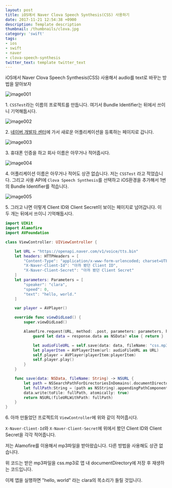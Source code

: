 ```yaml
---
layout: post
title: iOS에서 Naver Clova Speech Synthesis(CSS) 사용하기
date: 2017-11-21 12:54:38 +0900
description: Template description
thumbnail: /thumbnails/clova.jpg
category: 'swift'
tags:
- ios
- swift
- naver
- clova-speech-synthesis
twitter_text: template twitter_text
---
```


iOS에서 Naver Clova Speech Synthesis(CSS) 사용해서 audio를 text로 바꾸는 방법을 알아보자

<!-- more -->

![image001](001.jpg)

1\. `CSSTest`라는 이름의 프로젝트를 만듭니다. 여기서 Bundle Identifier는 뒤에서 쓰이니 기억해둡시다.

![image002](002.jpg)

2\. [네이버 개발자 센터](https://developers.naver.com/main/)에 가서 새로운 어플리케이션을 등록하는 페이지로 갑니다.

![image003](003.jpg)

3\. 휴대폰 인증을 하고 회사 이름은 아무거나 적어줍시다.

![image004](004.jpg)

4\. 어플리케이션 이름은 아무거나 적어도 상관 없습니다. 저는 `CSSTest` 라고 적었습니다. 그리고 사용 API에 `Clova Speech Synthesis`를 선택하고 iOS환경을 추가해서 1번의 Bundle Identifier를 적습니다.

![image005](005.jpg)

5\. 그러고 나면 이렇게 Client ID와 Client Secret이 보이는 페이지로 넘어갑니다. 이 두 개는 뒤에서 쓰이니 기억해둡시다.

```swift
import UIKit
import Alamofire
import AVFoundation

class ViewController: UIViewController {

    let URL = "https://openapi.naver.com/v1/voice/tts.bin"
    let headers: HTTPHeaders = [
        "Content-Type": "application/x-www-form-urlencoded; charset=UTF-8",
        "X-Naver-Client-Id": "아까 봤던 Client ID",
        "X-Naver-Client-Secret": "아까 봤던 Client Secret"
    ]
    let parameters: Parameters = [
        "speaker": "clara",
        "speed": 0,
        "text": "hello, world."
    ]

    var player = AVPlayer()

    override func viewDidLoad() {
        super.viewDidLoad()

        Alamofire.request(URL, method: .post, parameters: parameters, headers: headers).response { response in
            guard let data = response.data as NSData? else { return }

            let audioFileURL = self.save(data: data, fileName: "css.mp3")
            let playerItem = AVPlayerItem(url: audioFileURL as URL)
            self.player = AVPlayer(playerItem:playerItem)
            self.player.play()
        }
    }

    func save(data: NSData, fileName: String) -> NSURL {
        let path = NSSearchPathForDirectoriesInDomains(.documentDirectory, .userDomainMask, true)[0] as String
        let fullPath:String = (path as NSString).appendingPathComponent(fileName)
        data.write(toFile: fullPath, atomically: true)
        return NSURL(fileURLWithPath: fullPath)
    }
}
```

6\. 아까 만들었던 프로젝트의 `ViewController`에 위와 같이 적어줍시다.

`X-Naver-Client-Id`와 `X-Naver-Client-Secret`에 위에서 봤던 Client ID와 Client Secret을 각각 적어줍니다.

저는 Alamofire를 이용해서 mp3파일을 받아왔습니다. 다른 방법을 사용해도 상관 없습니다.

위 코드는 받은 mp3파일을 css.mp3로 앱 내 documentDirectory에 저장 후 재생하는 코드입니다.

이제 앱을 실행하면 "hello, world" 라는 clara의 목소리가 들릴 것입니다.
